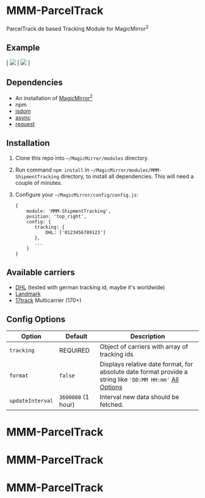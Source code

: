 # MMM-ParcelTrack
ParcelTrack.de based Tracking Module for MagicMirror<sup>2</sup>

## Example

| ![](.github/example.jpg) | ![](.github/example2.jpg) |

## Dependencies
  * An installation of [MagicMirror<sup>2</sup>](https://github.com/MichMich/MagicMirror)
  * npm
  * [jsdom](https://www.npmjs.com/package/jsdom)
  * [async](https://www.npmjs.com/package/async)
  * [request](https://www.npmjs.com/package/request)

## Installation
 1. Clone this repo into `~/MagicMirror/modules` directory.
 2. Run command `npm install` in `~/MagicMirror/modules/MMM-ShipmentTracking` directory, to install all dependencies. This will need a couple of minutes.
 3. Configure your `~/MagicMirror/config/config.js`:

     ```
     {
         module: 'MMM-ShipmentTracking',
         position: 'top_right',
         config: {
            tracking: {
                DHL: ['0123456789123']
            },
            ...
         }
     }
     ```

## Available carriers
  * [DHL](http://dhl.de) (tested with german tracking id, maybe it's worldwide)
  * [Landmark](http://landmarkglobal.com)
  * [17track](http://17track.net) Multicarrier (170+)

## Config Options
| **Option** | **Default** | **Description** |
| --- | --- | --- |
| `tracking` | REQUIRED | Object of carriers with array of tracking ids |
| `format` | `false` | Displays relative date format, for absolute date format provide a string like `'DD:MM HH:mm'` [All Options](http://momentjs.com/docs/#/displaying/format/) |
| `updateInterval` | `3600000` (1 hour) | Interval new data should be fetched. |
# MMM-ParcelTrack
# MMM-ParcelTrack
# MMM-ParcelTrack
